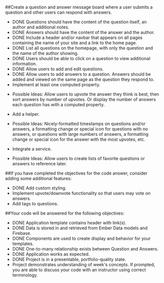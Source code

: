 ##Create a question and answer message board where a user submits a question and other users can respond with answers.
 * DONE Questions should have the content of the question itself, an author and additional notes.
 * DONE Answers should have the content of the answer and the author.
 * DONE Include a header and/or navbar that appears on all pages containing the name of your site and a link to the home page.
 * DONE List all questions on the homepage, with only the question and the name of the author showing.
 * DONE  Users should be able to click on a question to view additional information.
 * DONE Allow users to add and edit questions.
 * DONE Allow users to add answers to a question. Answers should be added and viewed on the same page as the question they respond to.
 * Implement at least one computed property.
 - Possible Ideas: Allow users to upvote the answer they think is best, then sort answers by number of upvotes. Or display the number of answers each question has with a computed property.
 * Add a helper.
 - Possible Ideas: Nicely-formatted timestamps on questions and/or answers, a formatting change or special icon for questions with no answers, or questions with large numbers of answers, a formatting change or special icon for the answer with the most upvotes, etc.
 * Integrate a service.
 - Possible Ideas: Allow users to create lists of favorite questions or answers to reference later.

##If you have completed the objectives for the code answer, consider adding some additional features:
 * DONE Add custom styling.
 * Implement upvote/downvote functionality so that users may vote on answers.
 * Add tags to questions.

##Your code will be answered for the following objectives:
 * DONE Application template contains header with link(s).
 * DONE Data is stored in and retrieved from Ember Data models and Firebase.
 * DONE Components are used to create display and behavior for your templates.
 * DONE One-to-many relationship exists between Question and Answers.
 * DONE Application works as expected.
 * DONE Project is in a presentable, portfolio-quality state.
 * Project demonstrates understanding of week's concepts. If prompted, you are able to discuss your code with an instructor using correct terminology.
